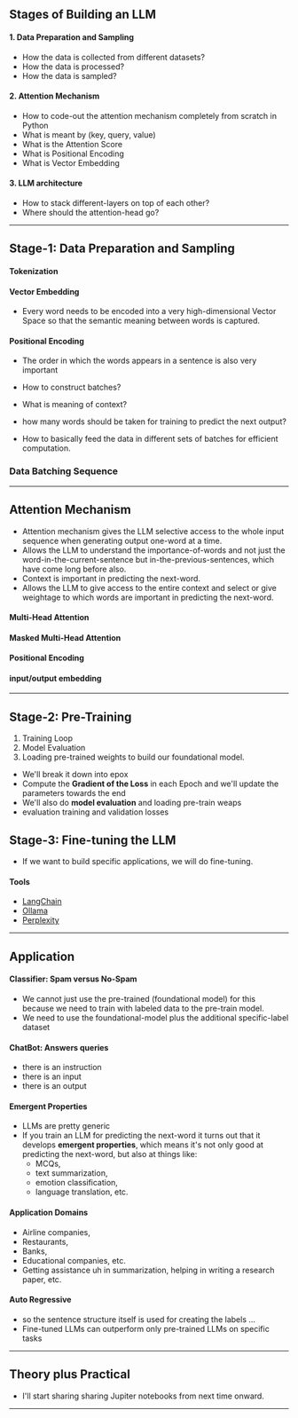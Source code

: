 ## Stages of Building an LLM

#### 1. Data Preparation and Sampling
   * How the data is collected from different datasets?
   * How the data is processed?
   * How the data is sampled?
#### 2. Attention Mechanism
* How to code-out the attention mechanism completely from scratch in Python
* What is meant by (key, query, value)
* What is the Attention Score
* What is Positional Encoding
* What is Vector Embedding

#### 3. LLM architecture
* How to stack different-layers on top of each other?
* Where should the attention-head go?

****

## Stage-1: Data Preparation and Sampling

#### Tokenization

#### Vector Embedding
* Every word needs to be encoded into a very high-dimensional Vector Space so that the semantic meaning between words is captured.

#### Positional Encoding
* The order in which the words appears in a sentence is also very important

*  How to construct batches?
*  What is meaning of context?
*  how many words should be taken for training to predict the next output?
*  How to basically feed the data in different sets of batches for efficient computation.

### Data Batching Sequence

***

## Attention Mechanism
* Attention mechanism gives the LLM selective access to the whole input sequence when generating output one-word at a time.
* Allows the LLM to understand the importance-of-words and not just the word-in-the-current-sentence but in-the-previous-sentences, which have come long before also.
* Context is important in predicting the next-word.
* Allows the LLM to give access to the entire context and select or give weightage to which words are important in predicting the next-word.
####        Multi-Head Attention
#### Masked Multi-Head Attention
#### Positional Encoding
#### input/output embedding 

***

## Stage-2: Pre-Training
1. Training Loop
2. Model Evaluation
3. Loading pre-trained weights to build our foundational model.

* We'll break it down into epox
* Compute the __Gradient of the Loss__ in each Epoch and we'll update the parameters towards the end
* We'll also do __model evaluation__ and loading pre-train weaps
* evaluation training and validation losses

## Stage-3: Fine-tuning the LLM
* If we want to build specific applications, we will do fine-tuning.

#### Tools
*  [LangChain](https://www.langchain.com/)
*  [Ollama](https://ollama.com/)  
*  [Perplexity](https://www.perplexity.ai/)

***

## Application
#### Classifier: Spam versus No-Spam
* We cannot just use the pre-trained (foundational model) for this because we need to train with labeled data to the pre-train model.
*  We need to use the foundational-model plus the additional specific-label dataset

#### ChatBot: Answers queries
* there is an instruction
* there is an input
* there is an output

#### Emergent Properties
* LLMs are pretty generic
* If you train an LLM for predicting the next-word it turns out that it develops __emergent properties__, which means it's not only good at predicting the next-word, but also at things like:
  * MCQs,
  * text summarization,
  * emotion classification,
  * language translation, etc.

#### Application Domains
* Airline companies,
* Restaurants,
* Banks,
* Educational companies, etc.
* Getting assistance uh in summarization, helping in writing a research paper, etc.

#### Auto Regressive
* so the sentence structure itself is used for creating the labels ...
* Fine-tuned LLMs can outperform only pre-trained LLMs on specific tasks

***

## Theory plus Practical
* I'll start sharing sharing Jupiter notebooks from next time onward.

***

